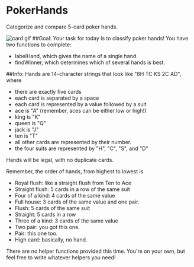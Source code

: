 # PokerHands
Categorize and compare 5-card poker hands.

![card gif](http://animationsa2z.com/attachments/Image/cards/cards2.gif)
##Goal:
Your task for today is to classify poker hands!  You have two functions to complete:

  - labelHand, which gives the name of a single hand.
  - findWinner, which determines which of several hands is best.

##Info:
Hands are 14-character strings that look like "8H TC KS 2C AD", where
  - there are exactly five cards
  - each card is separated by a space
  - each card is represented by a value followed by a suit
  - ace is "A" (remember, aces can be either low or high!)
  - king is "K"
  - queen is "Q"
  - jack is "J"
  - ten is "T"
  - all other cards are represented by their number.
  - the four suits are represented by "H", "C", "S", and "D"

Hands will be legal, with no duplicate cards.

Remember, the order of hands, from highest to lowest is
  - Royal flush:      like a straight flush from Ten to Ace
  - Straight flush:   5 cards in a row of the same suit
  - Four of a kind:   4 cards of the same value
  - Full house:       3 cards of the same value and one pair.
  - Flush:            5 cards of the same suit
  - Straight:         5 cards in a row
  - Three of a kind:  3 cards of the same value
  - Two pair:         you got this one.
  - Pair:             this one too.
  - High card:        basically, no hand.

There are no helper functions provided this time.
You're on your own, but feel free to write whatever helpers you need!
